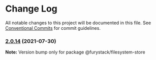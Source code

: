 # Change Log

All notable changes to this project will be documented in this file.
See [Conventional Commits](https://conventionalcommits.org) for commit guidelines.

### [2.0.14](https://github.com/furystack/furystack/compare/@furystack/filesystem-store@1.1.16...@furystack/filesystem-store@2.0.14) (2021-07-30)

**Note:** Version bump only for package @furystack/filesystem-store
